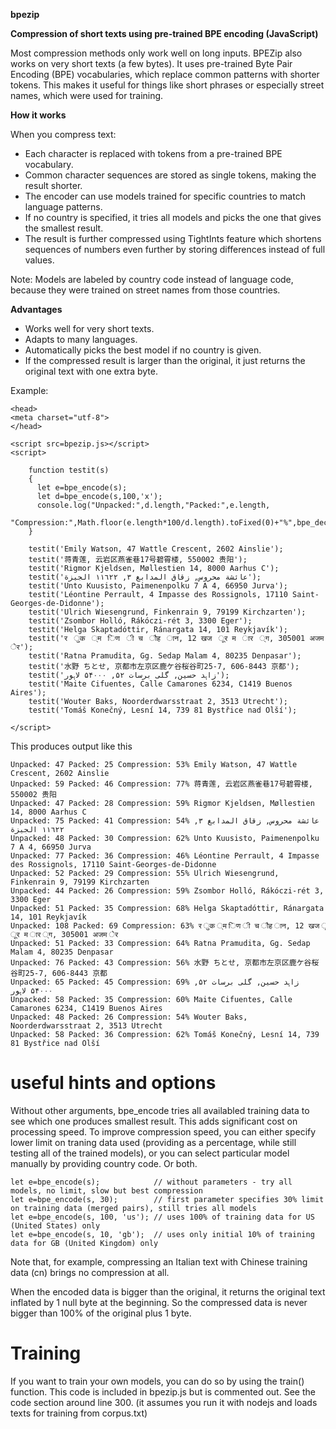 **bpezip**

__Compression of short texts using pre-trained BPE encoding (JavaScript)__

Most compression methods only work well on long inputs. BPEZip also works on very short texts (a few bytes).
It uses pre-trained Byte Pair Encoding (BPE) vocabularies, which replace common patterns with shorter tokens.
This makes it useful for things like short phrases or especially street names, which were used for training.

**How it works**

When you compress text:

- Each character is replaced with tokens from a pre-trained BPE vocabulary.
- Common character sequences are stored as single tokens, making the result shorter.
- The encoder can use models trained for specific countries to match language patterns.
- If no country is specified, it tries all models and picks the one that gives the smallest result.
- The result is further compressed using TightInts feature which shortens sequences of numbers even further by storing differences instead of full values.

Note: Models are labeled by country code instead of language code, because they were trained on street names from those countries.

**Advantages**

- Works well for very short texts.
- Adapts to many languages.
- Automatically picks the best model if no country is given.
- If the compressed result is larger than the original, it just returns the original text with one extra byte.

Example:
```
<head>
<meta charset="utf-8">
</head>

<script src=bpezip.js></script>
<script>

    function testit(s)
    {
      let e=bpe_encode(s);
      let d=bpe_encode(s,100,'x');
      console.log("Unpacked:",d.length,"Packed:",e.length,
                  "Compression:",Math.floor(e.length*100/d.length).toFixed(0)+"%",bpe_decode(e));
    }

    testit('Emily Watson, 47 Wattle Crescent, 2602 Ainslie');
    testit('蒋青莲, 云岩区燕雀巷17号碧霄楼, 550002 贵阳');
    testit('Rigmor Kjeldsen, Møllestien 14, 8000 Aarhus C');
    testit('عائشة محروس, زقاق المدابغ ٣, ١١٦٢٢ الجيزة');
    testit('Unto Kuusisto, Paimenenpolku 7 A 4, 66950 Jurva');
    testit('Léontine Perrault, 4 Impasse des Rossignols, 17110 Saint-Georges-de-Didonne');
    testit('Ulrich Wiesengrund, Finkenrain 9, 79199 Kirchzarten');
    testit('Zsombor Holló, Rákóczi-rét 3, 3300 Eger');
    testit('Helga Skaptadóttir, Ránargata 14, 101 Reykjavík');
    testit('र  ुक  ्म  िण  ी च  ौह  ान, 12 खज  ूर म  ार  ्ग, 305001 अजम  ेर');
    testit('Ratna Pramudita, Gg. Sedap Malam 4, 80235 Denpasar');
    testit('水野 ちとせ, 京都市左京区鹿ケ谷桜谷町25-7, 606-8443 京都');
    testit('زاہد حسین, گلی برسات ۵۲, ۵۴۰۰۰ لاہور');
    testit('Maite Cifuentes, Calle Camarones 6234, C1419 Buenos Aires');
    testit('Wouter Baks, Noorderdwarsstraat 2, 3513 Utrecht');
    testit('Tomáš Konečný, Lesní 14, 739 81 Bystřice nad Olší');

</script>
```

This produces output like this

```
Unpacked: 47 Packed: 25 Compression: 53% Emily Watson, 47 Wattle Crescent, 2602 Ainslie
Unpacked: 59 Packed: 46 Compression: 77% 蒋青莲, 云岩区燕雀巷17号碧霄楼, 550002 贵阳
Unpacked: 47 Packed: 28 Compression: 59% Rigmor Kjeldsen, Møllestien 14, 8000 Aarhus C
Unpacked: 75 Packed: 41 Compression: 54% عائشة محروس, زقاق المدابغ ٣, ١١٦٢٢ الجيزة
Unpacked: 48 Packed: 30 Compression: 62% Unto Kuusisto, Paimenenpolku 7 A 4, 66950 Jurva
Unpacked: 77 Packed: 36 Compression: 46% Léontine Perrault, 4 Impasse des Rossignols, 17110 Saint-Georges-de-Didonne
Unpacked: 52 Packed: 29 Compression: 55% Ulrich Wiesengrund, Finkenrain 9, 79199 Kirchzarten
Unpacked: 44 Packed: 26 Compression: 59% Zsombor Holló, Rákóczi-rét 3, 3300 Eger
Unpacked: 51 Packed: 35 Compression: 68% Helga Skaptadóttir, Ránargata 14, 101 Reykjavík
Unpacked: 108 Packed: 69 Compression: 63% र ुक ्म िण ी च ौह ान, 12 खज ूर म ार ्ग, 305001 अजम ेर
Unpacked: 51 Packed: 33 Compression: 64% Ratna Pramudita, Gg. Sedap Malam 4, 80235 Denpasar
Unpacked: 76 Packed: 43 Compression: 56% 水野 ちとせ, 京都市左京区鹿ケ谷桜谷町25-7, 606-8443 京都
Unpacked: 65 Packed: 45 Compression: 69% زاہد حسین, گلی برسات ۵۲, ۵۴۰۰۰ لاہور
Unpacked: 58 Packed: 35 Compression: 60% Maite Cifuentes, Calle Camarones 6234, C1419 Buenos Aires
Unpacked: 48 Packed: 26 Compression: 54% Wouter Baks, Noorderdwarsstraat 2, 3513 Utrecht
Unpacked: 58 Packed: 36 Compression: 62% Tomáš Konečný, Lesní 14, 739 81 Bystřice nad Olší

```
# useful hints and options

Without other arguments, bpe_encode tries all availabled training data to see which one produces smallest result.
This adds significant cost on processing speed. To improve compression speed, you can either specify lower limit
on traning data used (providing as a percentage, while still testing all of the trained models), or you can
select particular model manually by providing country code. Or both.

    let e=bpe_encode(s);            // without parameters - try all models, no limit, slow but best compression
    let e=bpe_encode(s, 30);        // first parameter specifies 30% limit on training data (merged pairs), still tries all models
    let e=bpe_encode(s, 100, 'us'); // uses 100% of training data for US (United States) only
    let e=bpe_encode(s, 10, 'gb');  // uses only initial 10% of training data for GB (United Kingdom) only

Note that, for example, compressing an Italian text with Chinese training data (cn) brings no compression at all.

When the encoded data is bigger than the original, it returns the original text inflated by 1 null byte at the beginning.
So the compressed data is never bigger than 100% of the original plus 1 byte.

# Training

If you want to train your own models, you can do so by using the train() function.
This code is included in bpezip.js but is commented out. See the code section around line 300.
(it assumes you run it with nodejs and loads texts for training from corpus.txt)
